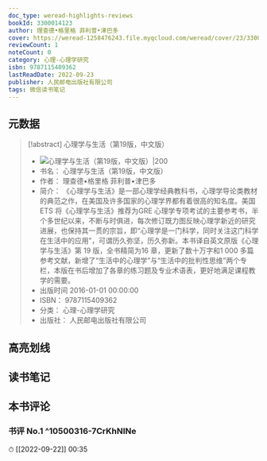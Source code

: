 ```yaml
---
doc_type: weread-highlights-reviews
bookId: 3300014123
author: 理查德•格里格 菲利普•津巴多
cover: https://weread-1258476243.file.myqcloud.com/weread/cover/23/3300014123/t7_3300014123.jpg
reviewCount: 1
noteCount: 0
category: 心理-心理学研究
isbn: 9787115409362
lastReadDate: 2022-09-23
publisher: 人民邮电出版社有限公司
tags: 微信读书笔记
---
```


## 元数据

> [!abstract] 心理学与生活（第19版，中文版）
> - ![ 心理学与生活（第19版，中文版）|200](https://weread-1258476243.file.myqcloud.com/weread/cover/23/3300014123/t7_3300014123.jpg)
> - 书名： 心理学与生活（第19版，中文版）
> - 作者： 理查德•格里格 菲利普•津巴多
> - 简介： 《心理学与生活》是一部心理学经典教科书，心理学导论类教材的典范之作，在美国及许多国家的心理学界都有着很高的知名度。美国ETS 将《心理学与生活》推荐为GRE 心理学专项考试的主要参考书，半个多世纪以来，不断与时俱进，每次修订既力图反映心理学新近的研究进展，也保持其一贯的宗旨，即“心理学是一门科学，同时关注这门科学在生活中的应用”，可谓历久弥坚，历久弥新。本书译自英文原版《心理学与生活》第 19 版，全书精简为16 章，更新了数十万字和1 000 多篇参考文献，新增了“生活中的心理学”与“生活中的批判性思维”两个专栏，本版在书后增加了各章的练习题及专业术语表，更好地满足课程教学的需要。
> - 出版时间 2016-01-01 00:00:00
> - ISBN： 9787115409362
> - 分类： 心理-心理学研究
> - 出版社： 人民邮电出版社有限公司

## 高亮划线

## 读书笔记

## 本书评论

### 书评 No.1  ^10500316-7CrKhNINe
⏱ [[2022-09-22]]  00:35

